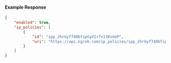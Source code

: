 <!-- Code generated for API Clients. DO NOT EDIT. -->

#### Example Response

```json
{
	"enabled": true,
	"ip_policies": [
		{
			"id": "ipp_2hrGyf740bfipGyXIr7v13KvdoP",
			"uri": "https://api.ngrok.com/ip_policies/ipp_2hrGyf740bfipGyXIr7v13KvdoP"
		}
	]
}
```
